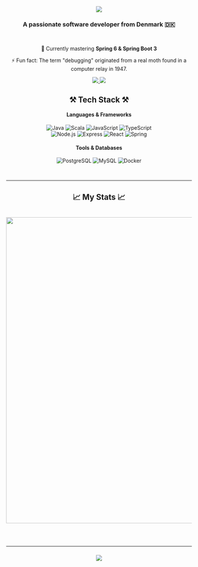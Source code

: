 <h1 align="center">
    <img src="https://readme-typing-svg.herokuapp.com/?font=Montserrat&size=30&center=true&vCenter=true&width=500&height=70&duration=3000&color=36BCF7&background=00000000&lines=Hi+There!+👋;I'm+Marouan+El+Haddad!;Software+Engineer+from+Denmark+🇩🇰;Diving+into+Java,+Scala,+React,+and+more;Always+learning,+always+developing" />
</h1>


<h3 align="center">A passionate software developer from Denmark 🇩🇰</h3>

<br/>

<div align="center">

🌱 Currently mastering **Spring 6 & Spring Boot 3**

⚡ Fun fact: The term "debugging" originated from a real moth found in a computer relay in 1947.

</div>

<div align="center"> 
  <a href="mailto:marouan@tutanota.com">
    <img src="https://img.shields.io/badge/Tutanota-840010?style=for-the-badge&logo=Tutanota&logoColor=white" />
  </a>
  <a href="https://www.linkedin.com/in/marouan-el-haddad/" target="_blank">
    <img src="https://img.shields.io/badge/LinkedIn-0077B5?style=for-the-badge&logo=linkedin&logoColor=white" target="_blank" />
  </a>
</div>

<div align="center">

## ⚒️ Tech Stack ⚒️

#### Languages & Frameworks

<img src="https://skillicons.dev/icons?i=java" alt="Java" title="Java" /> <img src="https://skillicons.dev/icons?i=scala" alt="Scala" title="Scala" /> <img src="https://skillicons.dev/icons?i=javascript" alt="JavaScript" title="JavaScript" /> <img src="https://skillicons.dev/icons?i=typescript" alt="TypeScript" title="TypeScript" /><br>
<img src="https://skillicons.dev/icons?i=nodejs" alt="Node.js" title="Node.js" /> <img src="https://skillicons.dev/icons?i=express" alt="Express" title="Express" /> <img src="https://skillicons.dev/icons?i=react" alt="React" title="React" /> <img src="https://skillicons.dev/icons?i=spring" alt="Spring" title="Spring" />

#### Tools & Databases

<img src="https://skillicons.dev/icons?i=postgres" alt="PostgreSQL" title="PostgreSQL" /> <img src="https://skillicons.dev/icons?i=mysql" alt="MySQL" title="MySQL" /> <img src="https://skillicons.dev/icons?i=docker" alt="Docker" title="Docker" />

</div>

<br/>
<hr/>

<h2 align="center">📈 My Stats 📈</h2>
<br>
<div align=center>
<img width="830" src="https://github-readme-activity-graph.vercel.app/graph?username=Marouan-El-Haddad&bg_color=21232a&color=a8eeff&line=61dafb&point=f0fcff&area=true&hide_border=false" />
</div>

<br/><br/>

<hr/>

<h3 align="center">
    <img src="https://readme-typing-svg.herokuapp.com/?font=Righteous&size=25&center=true&vCenter=true&width=500&height=70&duration=4000&lines=Thanks+for+visiting!+✌️;+Shoot+me+a+message+on+Linkedin!;I'm+always+down+to+network+:)">
</h3>

<br/>
